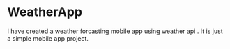 # WeatherApp
 I have created a weather forcasting mobile app using weather api . It is just a simple mobile app project.
